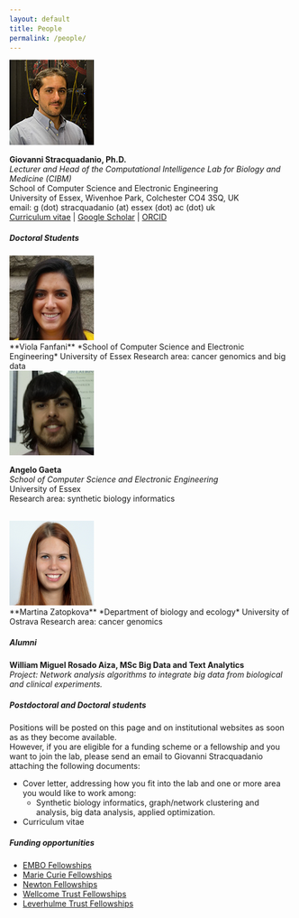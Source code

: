 ```yaml
---
layout: default
title: People
permalink: /people/
---
```


<div class="portrait">
<img src="/images/gspic.jpg"/>
</div>

**Giovanni Stracquadanio, Ph.D.**  
*Lecturer and Head of the Computational Intelligence Lab for Biology and Medicine (CIBM)*  
School of Computer Science and Electronic Engineering  
University of Essex, Wivenhoe Park, Colchester CO4 3SQ, UK  
email: g (dot) stracquadanio (at) essex (dot) ac (dot) uk  
[Curriculum vitae](/people/gstracquadanio) | [Google Scholar](https://goo.gl/faI6XG) | [ORCID](http://orcid.org/0000-0001-9819-3645)

##### Doctoral Students #####

<div class="portrait">
<img src="/images/vfpic.png"/>
</div>
**Viola Fanfani**  
*School of Computer Science and Electronic Engineering*  
University of Essex  
Research area: cancer genomics and big data  
<br/>
<div class="portrait">
<img src="/images/agpic.png"/>
</div>

**Angelo Gaeta**  
*School of Computer Science and Electronic Engineering*  
University of Essex  
Research area: synthetic biology informatics  
<br/>

<div class="portrait">
<img src="/images/mzpic.png"/>
</div>
**Martina Zatopkova**  
*Department of biology and ecology*  
University of Ostrava  
Research area: cancer genomics  
<br>

##### Alumni #####
**William Miguel Rosado Aiza, MSc Big Data and Text Analytics**  
*Project: Network analysis algorithms to integrate big data from biological and clinical experiments.*

##### Postdoctoral and Doctoral students
Positions will be posted on this page and on institutional websites as soon as
as they become available.  
However, if you are eligible for a funding scheme or
a fellowship and you want to join the lab, please send an email to
Giovanni Stracquadanio attaching the following documents:  

*  Cover letter, addressing how you fit into the lab and one or more area you would like to work among:
      -  Synthetic biology informatics, graph/network clustering and analysis, big data analysis, applied optimization.
*  Curriculum vitae

##### Funding opportunities
* [EMBO Fellowships](http://www.embo.org/funding-awards/fellowships)
* [Marie Curie Fellowships](http://ec.europa.eu/research/mariecurieactions/about/individual-fellowships_en)
* [Newton Fellowships](http://newtonfellowships.org/the-fellowships/)
* [Wellcome Trust Fellowships](https://wellcome.ac.uk/funding/sir-henry-wellcome-postdoctoral-fellowships)
* [Leverhulme Trust Fellowships](https://www.leverhulme.ac.uk/funding/grant-schemes/early-career-fellowships)
